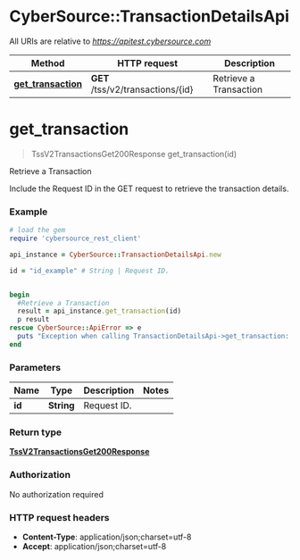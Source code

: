 # CyberSource::TransactionDetailsApi

All URIs are relative to *https://apitest.cybersource.com*

Method | HTTP request | Description
------------- | ------------- | -------------
[**get_transaction**](TransactionDetailsApi.md#get_transaction) | **GET** /tss/v2/transactions/{id} | Retrieve a Transaction


# **get_transaction**
> TssV2TransactionsGet200Response get_transaction(id)

Retrieve a Transaction

Include the Request ID in the GET request to retrieve the transaction details.

### Example
```ruby
# load the gem
require 'cybersource_rest_client'

api_instance = CyberSource::TransactionDetailsApi.new

id = "id_example" # String | Request ID. 


begin
  #Retrieve a Transaction
  result = api_instance.get_transaction(id)
  p result
rescue CyberSource::ApiError => e
  puts "Exception when calling TransactionDetailsApi->get_transaction: #{e}"
end
```

### Parameters

Name | Type | Description  | Notes
------------- | ------------- | ------------- | -------------
 **id** | **String**| Request ID.  | 

### Return type

[**TssV2TransactionsGet200Response**](TssV2TransactionsGet200Response.md)

### Authorization

No authorization required

### HTTP request headers

 - **Content-Type**: application/json;charset=utf-8
 - **Accept**: application/json;charset=utf-8



